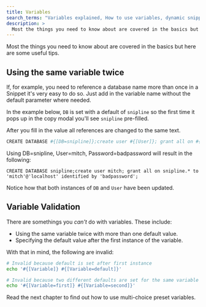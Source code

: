 ```yaml
---
title: Variables
search_terms: "Variables explained, How to use variables, dynamic snippets, Variable Validation, Using the same variable twice"
description: >
  Most the things you need to know about are covered in the basics but here are some useful tips.
---
```


Most the things you need to know about are covered in the basics but here are some useful tips.

## Using the same variable twice

If, for example, you need to reference a database name more than once in a Snippet it's very easy to do so. Just add in the variable name without the default parameter where needed.

In the example below, `DB` is set with a default of `snipline` so the first time it pops up in the copy modal you'll see `snipline` pre-filled. 

After you fill in the value all references are changed to the same text.

~~~bash
CREATE DATABASE #{[DB=snipline]};create user #{[User]}; grant all on #{[DB]}.* to '#{[User]}'@'localhost' identified by '#{[Password]}';
~~~

Using DB=snipline, User=mitch, Password=badpassword will result in the following:

~~~
CREATE DATABASE snipline;create user mitch; grant all on snipline.* to 'mitch'@'localhost' identified by 'badpassword';
~~~

Notice how that both instances of `DB` and `User` have been updated.

## Variable Validation

There are somethings you *can't* do with variables. These include:

* Using the same variable twice with more than one default value.
* Specifying the default value after the first instance of the variable.

With that in mind, the following are invalid:

~~~bash
# Invalid because default is set after first instance
echo '#{[Variable]} #{[Variable=default]}'

# Invalid because two different defaults are set for the same variable
echo '#{[Variable=first]} #{[Variable=second]}'
~~~

Read the next chapter to find out how to use multi-choice preset variables.